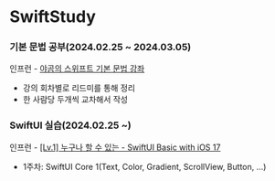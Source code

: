 # SwiftStudy
### 기본 문법 공부(2024.02.25 ~ 2024.03.05)
인프런 - [야곰의 스위프트 기본 문법 강좌](https://www.inflearn.com/course/%EC%8A%A4%EC%9C%84%ED%94%84%ED%8A%B8-%EA%B8%B0%EB%B3%B8-%EB%AC%B8%EB%B2%95)
- 강의 회차별로 리드미를 통해 정리
- 한 사람당 두개씩 교차해서 작성

### SwiftUI 실습(2024.02.25 ~)
인프런 - [[Lv.1] 누구나 할 수 있는 - SwiftUI Basic with iOS 17](https://www.inflearn.com/course/%EB%88%84%EA%B5%AC%EB%82%98-swiftui-ios16/dashboard)
- 1주차: SwiftUI Core 1(Text, Color, Gradient, ScrollView, Button, ...)
